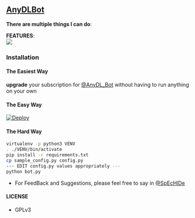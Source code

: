 ## [AnyDLBot](https://telegram.dog/AnyDLBot)

**There are multiple things I can do**:

**FEATURES**:  
![​](https://telegra.ph/file/755f6b314bfa9702d4139.jpg)


### Installation

#### The Easiest Way

**upgrade** your subscription for [@AnyDL_Bot](https://telegram.dog/AnyDl_Bot) without having to run anything on your own

#### The Easy Way

[![Deploy](https://www.herokucdn.com/deploy/button.svg)](https://heroku.com/deploy)

#### The Hard Way

```sh
virtualenv -p python3 VENV
. ./VENV/bin/activate
pip install -r requirements.txt
cp sample_config.py config.py
--- EDIT config.py values appropriately ---
python bot.py
```

- For FeedBack and Suggestions, please feel free to say in [@SpEcHlDe](https://telegram.dog/ShrimadhaVahdamirhS)

#### LICENSE
- GPLv3
